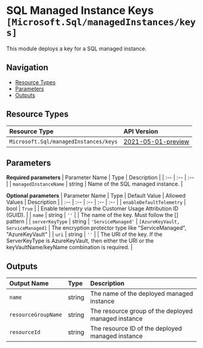 # SQL Managed Instance Keys `[Microsoft.Sql/managedInstances/keys]`

This module deploys a key for a SQL managed instance.

## Navigation

- [Resource Types](#Resource-Types)
- [Parameters](#Parameters)
- [Outputs](#Outputs)

## Resource Types

| Resource Type | API Version |
| :-- | :-- |
| `Microsoft.Sql/managedInstances/keys` | [2021-05-01-preview](https://docs.microsoft.com/en-us/azure/templates/Microsoft.Sql/2021-05-01-preview/managedInstances/keys) |

## Parameters

**Required parameters**
| Parameter Name | Type | Description |
| :-- | :-- | :-- |
| `managedInstanceName` | string | Name of the SQL managed instance. |

**Optional parameters**
| Parameter Name | Type | Default Value | Allowed Values | Description |
| :-- | :-- | :-- | :-- | :-- |
| `enableDefaultTelemetry` | bool | `True` |  | Enable telemetry via the Customer Usage Attribution ID (GUID). |
| `name` | string | `''` |  | The name of the key. Must follow the [<keyVaultName>_<keyName>_<keyVersion>] pattern |
| `serverKeyType` | string | `'ServiceManaged'` | `[AzureKeyVault, ServiceManaged]` | The encryption protector type like "ServiceManaged", "AzureKeyVault" |
| `uri` | string | `''` |  | The URI of the key. If the ServerKeyType is AzureKeyVault, then either the URI or the keyVaultName/keyName combination is required. |


## Outputs

| Output Name | Type | Description |
| :-- | :-- | :-- |
| `name` | string | The name of the deployed managed instance |
| `resourceGroupName` | string | The resource group of the deployed managed instance |
| `resourceId` | string | The resource ID of the deployed managed instance |


